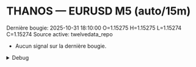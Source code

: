 # THANOS — EURUSD M5 (auto/15m)
Dernière bougie: 2025-10-31 18:10:00  O=1.15275  H=1.15275  L=1.15274  C=1.15274
Source active: twelvedata_repo

- Aucun signal sur la dernière bougie.

<details><summary>Debug</summary>

- TD_API_KEY manquant.

</details>